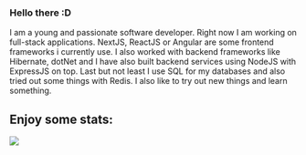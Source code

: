 ### Hello there :D

I am a young and passionate software developer. Right now I am working on full-stack applications. NextJS, ReactJS or Angular are some frontend frameworks i currently use. I also worked with backend frameworks like Hibernate, dotNet and I have also built backend services using NodeJS with ExpressJS on top. Last but not least I use SQL for my databases and also tried out some things with Redis. I also like to try out new things and learn something.

## Enjoy some stats:
<a href="">
  <img align="center" src="https://github-readme-stats.vercel.app/api/wakatime?username=yolofanhd&langs_count=8" />
</a>
